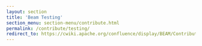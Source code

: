 ```yaml
---
layout: section
title: 'Beam Testing'
section_menu: section-menu/contribute.html
permalink: /contribute/testing/
redirect_to: https://cwiki.apache.org/confluence/display/BEAM/Contribution+Testing+Guide
---
```

<!--
Licensed under the Apache License, Version 2.0 (the "License");
you may not use this file except in compliance with the License.
You may obtain a copy of the License at
http://www.apache.org/licenses/LICENSE-2.0
Unless required by applicable law or agreed to in writing, software
distributed under the License is distributed on an "AS IS" BASIS,
WITHOUT WARRANTIES OR CONDITIONS OF ANY KIND, either express or implied.
See the License for the specific language governing permissions and
limitations under the License.
-->

<!--
This page is redirected to https://cwiki.apache.org/confluence/display/BEAM/Contribution+Testing+Guide
-->
